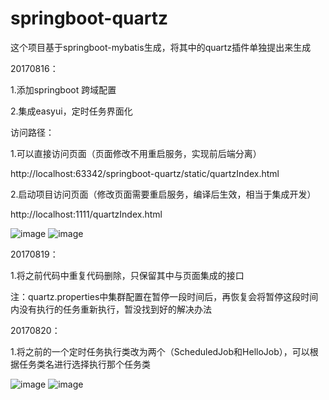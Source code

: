 # springboot-quartz
这个项目基于springboot-mybatis生成，将其中的quartz插件单独提出来生成

20170816：

1.添加springboot 跨域配置

2.集成easyui，定时任务界面化

访问路径：

1.可以直接访问页面（页面修改不用重启服务，实现前后端分离）

http://localhost:63342/springboot-quartz/static/quartzIndex.html

2.启动项目访问页面（修改页面需要重启服务，编译后生效，相当于集成开发）

http://localhost:1111/quartzIndex.html

![image](https://github.com/a736875071/springboot-quartz/blob/master/src/main/resources/static/list.png)
![image](https://github.com/a736875071/springboot-quartz/blob/master/src/main/resources/static/add.png)

20170819：

1.将之前代码中重复代码删除，只保留其中与页面集成的接口

注：quartz.properties中集群配置在暂停一段时间后，再恢复会将暂停这段时间内没有执行的任务重新执行，暂没找到好的解决办法

20170820：

1.将之前的一个定时任务执行类改为两个（ScheduledJob和HelloJob），可以根据任务类名进行选择执行那个任务类

![image](https://github.com/a736875071/springboot-quartz/blob/master/src/main/resources/static/list2.png)
![image](https://github.com/a736875071/springboot-quartz/blob/master/src/main/resources/static/add2.png)